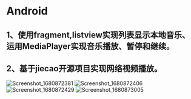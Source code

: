 # Android
## 1、使用fragment,listview实现列表显示本地音乐、运用MediaPlayer实现音乐播放、暂停和继续。
## 2、基于jiecao开源项目实现网络视频播放。
![Screenshot_1680872381](https://user-images.githubusercontent.com/88544518/230612956-d0331037-58f0-47f7-b2f6-7ea6c387a18d.png)
![Screenshot_1680872406](https://user-images.githubusercontent.com/88544518/230613026-e625abf9-a88e-4823-88f7-fc5c10c555fd.png)
![Screenshot_1680872429](https://user-images.githubusercontent.com/88544518/230613070-dcde1d1e-7c19-44d4-82cd-320969ea1b3d.png)
![Screenshot_1680873005](https://user-images.githubusercontent.com/88544518/230614476-d5df2075-505d-469f-9452-982874e91d2a.png)
